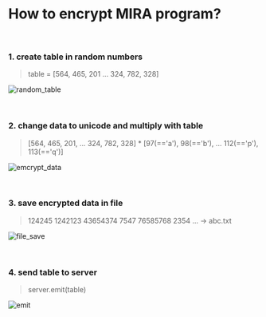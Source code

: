 

# How to encrypt MIRA program?

<br/>

### 1. create table in random numbers

> table = [564, 465, 201 ... 324, 782, 328]

![random_table](https://user-images.githubusercontent.com/71556009/169689365-c79f1a3f-9eff-4ecb-932c-fbc80c32167a.PNG)

<br/>

### 2. change data to unicode and multiply with table

>[564, 465, 201, ... 324, 782, 328] * [97(=='a'), 98(=='b'), ... 112(=='p'), 113(=='q')]

![emcrypt_data](https://user-images.githubusercontent.com/71556009/169689375-5691d821-56c1-4e64-a7bf-794466fdfdcd.PNG)

<br/>

### 3. save encrypted data in file

> 124245 1242123 43654374 7547 76585768 2354 ... -> abc.txt

![file_save](https://user-images.githubusercontent.com/71556009/169689401-e985b309-1c79-4932-9294-8bca3041f820.PNG)

<br/>

### 4. send table to server

> server.emit(table)

![emit](https://user-images.githubusercontent.com/71556009/169689495-ee95dd36-c601-40c1-b865-5d183525e5b0.PNG)

<br/>
